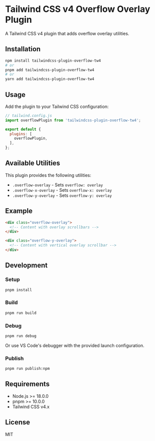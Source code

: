 # Tailwind CSS v4 Overflow Overlay Plugin

A Tailwind CSS v4 plugin that adds overflow overlay utilities.

## Installation

```bash
npm install tailwindcss-plugin-overflow-tw4
# or
pnpm add tailwindcss-plugin-overflow-tw4
# or
yarn add tailwindcss-plugin-overflow-tw4
```

## Usage

Add the plugin to your Tailwind CSS configuration:

```javascript
// tailwind.config.js
import overflowPlugin from 'tailwindcss-plugin-overflow-tw4';

export default {
  plugins: [
    overflowPlugin,
  ],
};
```

## Available Utilities

This plugin provides the following utilities:

- `.overflow-overlay` - Sets `overflow: overlay`
- `.overflow-x-overlay` - Sets `overflow-x: overlay`
- `.overflow-y-overlay` - Sets `overflow-y: overlay`

## Example

```html
<div class="overflow-overlay">
  <!-- Content with overlay scrollbars -->
</div>

<div class="overflow-y-overlay">
  <!-- Content with vertical overlay scrollbar -->
</div>
```

## Development

### Setup

```bash
pnpm install
```

### Build

```bash
pnpm run build
```

### Debug

```bash
pnpm run debug
```

Or use VS Code's debugger with the provided launch configuration.

### Publish

```bash
pnpm run publish:npm
```

## Requirements

- Node.js >= 18.0.0
- pnpm >= 10.0.0
- Tailwind CSS v4.x

## License

MIT
